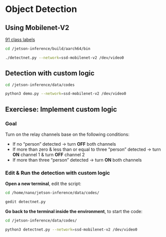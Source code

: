 # Object Detection

## Using Mobilenet-V2

[91 class labels](ssd_coco_labels.txt)

```bash
cd /jetson-inference/build/aarch64/bin

./detectnet.py --network=ssd-mobilenet-v2 /dev/video0
```

## Detection with custom logic

```bash
cd /jetson-inference/data/codes

python3 demo.py --network=ssd-mobilenet-v2 /dev/video0
```

## Exerciese: Implement custom logic

### Goal

Turn on the relay channels base on the following conditions:

- If no “person” detected → turn **OFF** both channels
- If more than zero & less than or equal to three “person” detected → turn **ON** channel 1 & turn **OFF** channel 2
- If more than three “person” detected → turn **ON** both channels

### Edit & Run the detection with custom logic

**Open a new terminal**, edit the script:

```bash
cd /home/nano/jetson-inference/data/codes/

gedit detectnet.py
```

**Go back to the terminal inside the environment**, to start the code:

```bash
cd /jetson-inference/data/codes/

python3 detectnet.py --network=ssd-mobilenet-v2 /dev/video0
```
